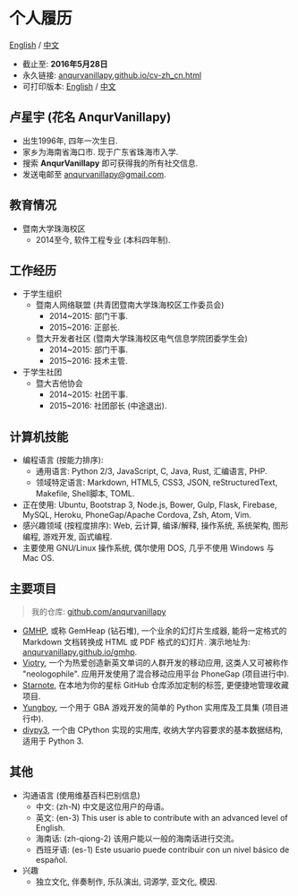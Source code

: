 # 个人履历

[English](cv.html) / [中文](cv-zh_cn.html)

- 截止至: **2016年5月28日**
- 永久链接: [anqurvanillapy.github.io/cv-zh_cn.html](https://anqurvanillapy.github.io/cv-zh_cn.html)
- 可打印版本: [English](printable/cv.html) / [中文](printable/cv-zh_cn.html)

## 卢星宇 (花名 AnqurVanillapy)

- 出生1996年, 四年一次生日.
- 家乡为海南省海口市. 现于广东省珠海市入学.
- 搜索 **AnqurVanillapy** 即可获得我的所有社交信息.
- 发送电邮至 [anqurvanillapy@gmail.com](mailto:anqurvanillapy@gmail.com).

## 教育情况

- 暨南大学珠海校区
    + 2014至今, 软件工程专业 (本科四年制).

## 工作经历

- 于学生组织
    + 暨南人网络联盟 (共青团暨南大学珠海校区工作委员会)
        + 2014~2015: 部门干事.
        + 2015~2016: 正部长.
    + 暨大开发者社区 (暨南大学珠海校区电气信息学院团委学生会)
        + 2014~2015: 部门干事.
        + 2015~2016: 技术主管.
- 于学生社团
    + 暨大吉他协会
        + 2014~2015: 社团干事.
        + 2015~2016: 社团部长 (中途退出).

## 计算机技能

- 编程语言 (按能力排序):
    + 通用语言: Python 2/3, JavaScript, C, Java, Rust, 汇编语言, PHP.
    + 领域特定语言: Markdown, HTML5, CSS3, JSON, reStructuredText, Makefile,
    Shell脚本, TOML.
- 正在使用: Ubuntu, Bootstrap 3, Node.js, Bower, Gulp, Flask, Firebase, MySQL,
Heroku, PhoneGap/Apache Cordova, Zsh, Atom, Vim.
- 感兴趣领域 (按程度排序): Web, 云计算, 编译/解释, 操作系统, 系统架构, 图形编程, 游戏开发,
函式编程.
- 主要使用 GNU/Linux 操作系统, 偶尔使用 DOS, 几乎不使用 Windows 与 Mac OS.

## 主要项目

> 我的仓库: [github.com/anqurvanillapy](https://github.com/anqurvanillapy?tab=repositories)

- [GMHP](https://github.com/anqurvanillapy/gmhp), 或称 GemHeap (钻石堆),
一个业余的幻灯片生成器, 能将一定格式的 Markdown 文档转换成 HTML 或 PDF 格式的幻灯片.
演示地址为: [anqurvanillapy.github.io/gmhp](https://anqurvanillapy.github.io/gmhp).
- [Viotry](https://github.com/anqurvanillapy/viotry),
一个为热爱创造新英文单词的人群开发的移动应用, 这类人又可被称作 "neologophile".
应用开发使用了混合移动应用平台 PhoneGap (项目进行中).
- [Starnote](https://github.com/anqurvanillapy/starnote), 在本地为你的星标 GitHub
仓库添加定制的标签, 更便捷地管理收藏项目.
- [Yungboy](https://github.com/anqurvanillapy/yungboy), 一个用于 GBA
游戏开发的简单的 Python 实用库及工具集 (项目进行中).
- [diypy3](https://github.com/anqurvanillapy/diypy3), 一个由 CPython
实现的实用库, 收纳大学内容要求的基本数据结构, 适用于 Python 3.

## 其他

- 沟通语言 (使用维基百科巴别信息)
    + 中文: (zh-N) 中文是这位用户的母语。
    + 英文: (en-3) This user is able to contribute with an advanced level of
    English.
    + 海南话: (zh-qiong-2) 该用户能以一般的海南话进行交流。
    + 西班牙语: (es-1) Este usuario puede contribuir con un nivel básico de
    español.
- 兴趣
    + 独立文化, 伴奏制作, 乐队演出, 词源学, 亚文化, 模因.
